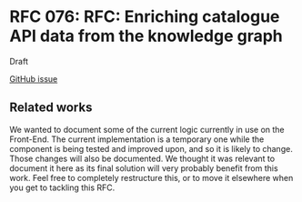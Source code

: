 # RFC 076: RFC: Enriching catalogue API data from the knowledge graph

Draft

[GitHub issue](https://github.com/wellcomecollection/platform/issues/6047)

## Related works
We wanted to document some of the current logic currently in use on the Front-End. The current implementation is a temporary one while the component is being tested and improved upon, and so it is likely to change. Those changes will also be documented. We thought it was relevant to document it here as its final solution will very probably benefit from this work. Feel free to completely restructure this, or to move it elsewhere when you get to tackling this RFC.